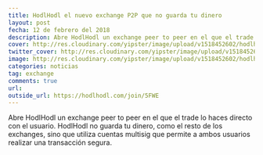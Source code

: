 ```yaml
---
title: HodlHodl el nuevo exchange P2P que no guarda tu dinero
layout: post
fecha: 12 de febrero del 2018
description: Abre HodlHodl un exchange peer to peer en el que el trade lo haces directo con el usuario. HodlHodl no guarda tu dinero, como el resto de los exchanges, sino que utiliza cuentas multisig que permite a ambos usuarios realizar una transacción segura.
cover: http://res.cloudinary.com/yipster/image/upload/v1518452602/hodlhodl_ycreyc.jpg
twitter_cover: http://res.cloudinary.com/yipster/image/upload/v1518452602/hodlhodl_ycreyc.jpg
image: http://res.cloudinary.com/yipster/image/upload/v1518452602/hodlhodl_ycreyc.jpg
categories: noticias 
tag: exchange
comments: true
url: 
outside_url: https://hodlhodl.com/join/5FWE
---
```


Abre HodlHodl un exchange peer to peer en el que el trade lo haces directo con el usuario. HodlHodl no guarda tu dinero, como el resto de los exchanges, sino que utiliza cuentas multisig que permite a ambos usuarios realizar una transacción segura.
